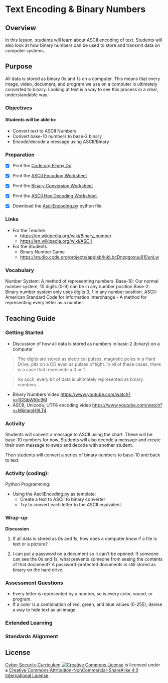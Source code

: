 # Text Encoding & Binary Numbers

## Overview
In this lesson, students will learn about ASCII encoding of text. Students will also look at how binary numbers can be used to store and transmit data on computer systems.

## Purpose
All data is stored as binary 0s and 1s on a computer.  This means that every image, video, document, and program we use on a computer is ultimately converted to binary.  Looking at text is a way to see this process in a clear, understandable way.

### Objectives
#### Students will be able to:
- Convert text to ASCII Numbers
- Convert base-10 numbers to base-2 binary
- Encode/decode a message using ASCII/Binary

### Preparation
- [x] Print the [Code.org Flippy Do](https://drive.google.com/file/d/0B6iNirqJ5EuVVTlla0RpR2RIa2s/view)
- [x] Print the [ASCII Encoding Worksheet](Encoding/Ascii_Encoding_Activity.docx)
- [x] Print the [Binary Conversion Worksheet](Encoding/Binary_Conversion.docx)
- [x] Print the [ASCII Hex Decoding Worksheet](Encoding/Ascii_Hex_Decoding.docx)
- [x] Download the [AsciiEncoding.py](code/AsciiEncoding.py) python file.


### Links
- For the Teacher
	- https://en.wikipedia.org/wiki/Binary_number
	- https://en.wikipedia.org/wiki/ASCII
- For the Students
	- Binary Number Game
	- https://studio.code.org/projects/applab/iukLbcDnzqgoxuu810unLw

### Vocabulary
Number System: A method of representing numbers.
Base-10: Our normal number system, 10 digits (0-9) can be in any number position
Base-2: Binary number system only uses digits 0, 1 in any number position.
ASCII: American Standard Code for Information Interchange - A method for representing every letter as a number.
## Teaching Guide
### Getting Started
- Discussion of how all data is stored as numbers in base-2 (binary) on a computer
> The digits are stored as electrical pulses, magnetic poles in a Hard Drive, pits on a CD even as pulses of light.  In all of these cases, there is a case that represents a 0 or 1.

> As such, every bit of data is ultimately represented as binary numbers.

- Binary Numbers Video https://www.youtube.com/watch?v=1GSjbWt0c9M
- ASCII, Unicode, UTF8 encoding video https://www.youtube.com/watch?v=MijmeoH9LT4

### Activity
Students will convert a message to ASCII using the chart.  These will be base-10 numbers for now.  Students will also decode a message and create their own message to swap and decode with another student.

Then students will convert a series of binary numbers to base-10 and back to text.

### Activity (coding):
Python Programming:
- Using the AsciiEncoding.py as template:
	- Create a text to ASCII to binary converter
	- Try to convert each letter to the ASCII equivalent.

### Wrap-up
<b>Discussion</b>
1. If all data is stored as 0s and 1s, how does a computer know if a file is text or a picture?

1. I can put a password on a document so it can't be opened.  If someone can see the 0s and 1s, what prevents someone from seeing the contents of that document?  A password-protected documents is still stored as binary on the hard drive.


### Assessment Questions
- Every letter is represented by a number, so is every color, sound, or program.
- If a color is a combination of red, green, and blue values (0-255), devise a way to hide text as an image.

### Extended Learning


### Standards Alignment


## License
[Cyber Security Curriculum](https://github.com/DerekBabb/CyberSecurity) <a rel="license" href="http://creativecommons.org/licenses/by-nc-sa/4.0/"><img alt="Creative Commons License" style="border-width:0" src="https://i.creativecommons.org/l/by-nc-sa/4.0/88x31.png" /></a> is licensed under a <a rel="license" href="http://creativecommons.org/licenses/by-nc-sa/4.0/">Creative Commons Attribution-NonCommercial-ShareAlike 4.0 International License</a>.
